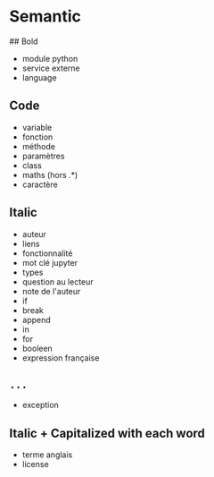 # Semantic

## Bold
- module python
- service externe
- language

## Code
- variable
- fonction
- méthode
- paramètres
- class
- maths (hors $.*$)
- caractère

## Italic
- auteur
- liens
- fonctionnalité
- mot clé jupyter
- types
- question au lecteur
- note de l'auteur
- if
- break
- append
- in
- for
- booleen
- expression française

## **`...`**
- exception

## Italic + Capitalized with each word
- terme anglais
- license
